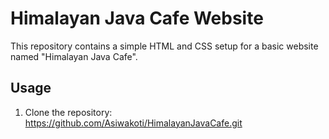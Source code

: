 # Himalayan Java Cafe Website

This repository contains a simple HTML and CSS setup for a basic website named "Himalayan Java Cafe".

## Usage

1. Clone the repository: https://github.com/Asiwakoti/HimalayanJavaCafe.git
